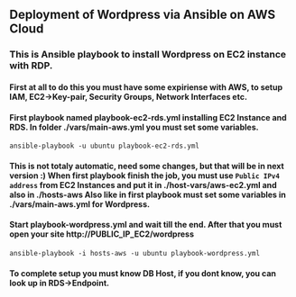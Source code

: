 ## Deployment of Wordpress via Ansible on AWS Cloud

### This is Ansible playbook to install Wordpress on EC2 instance with RDP.
#### First at all to do this you must have some expiriense with AWS, to setup IAM, EC2->Key-pair, Security Groups, Network Interfaces etc.

#### First playbook named playbook-ec2-rds.yml installing EC2 Instance and RDS. In folder ./vars/main-aws.yml you must set some variables.

```
ansible-playbook -u ubuntu playbook-ec2-rds.yml 
```

#### This is not totaly automatic, need some changes, but that will be in next version :) When first playbook finish the job, you must use `Public IPv4 address` from EC2 Instances and put it in ./host-vars/aws-ec2.yml and also in ./hosts-aws Also like in first playbook must set some variables in ./vars/main-aws.yml for Wordpress.

#### Start playbook-wordpress.yml and wait till the end. After that you must open your site http://PUBLIC_IP_EC2/wordpress

```
ansible-playbook -i hosts-aws -u ubuntu playbook-wordpress.yml 
```

#### To complete setup you must know DB Host, if you dont know, you can look up in RDS->Endpoint.